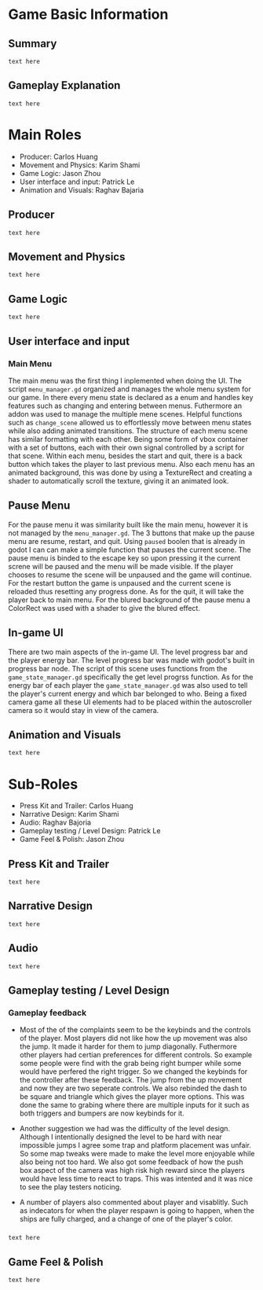 # Game Basic Information

## Summary

`text here`

## Gameplay Explanation

`text here`

# Main Roles

- Producer: Carlos Huang
- Movement and Physics: Karim Shami
- Game Logic: Jason Zhou
- User interface and input: Patrick Le
- Animation and Visuals: Raghav Bajaria

## Producer

`text here`

## Movement and Physics

`text here`

## Game Logic

`text here`

## User interface and input

### Main Menu

The main menu was the first thing I inplemented when doing the UI. The script `menu_manager.gd`
organized and manages the whole menu system for our game. In there every menu state is declared as a
enum and handles key features such as changing and entering between menus. Futhermore an addon was used
to manage the multiple mene scenes. Helpful functions such as `change_scene` allowed us to effortlessly
move between menu states while also adding animated transitions. The structure of each menu scene has
similar formatting with each other. Being some form of vbox container with a set of buttons, each with
their own signal controlled by a script for that scene. Within each menu, besides the start and quit,
there is a back button which takes the player to last previous menu. Also each menu has an animated
background, this was done by using a TextureRect and creating a shader to automatically scroll the
texture, giving it an animated look.

## Pause Menu

For the pause menu it was similarity built like the main menu, however it is not managed by the
`menu_manager.gd`. The 3 buttons that make up the pause menu are resume, restart, and quit. Using
`paused` boolen that is already in godot I can can make a simple function that pauses the current
scene. The pause menu is binded to the escape key so upon pressing it the current screne will be
paused and the menu will be made visible. If the player chooses to resume the scene will be unpaused
and the game will continue. For the restart button the game is unpaused and the current scene is
reloaded thus resetting any progress done. As for the quit, it will take the player back to main
menu. For the blured background of the pause menu a ColorRect was used with a shader to give the
blured effect.

## In-game UI

There are two main aspects of the in-game UI. The level progress bar and the player energy bar. The level progress bar
was made with godot's built in progress bar node. The script of this scene uses functions from the `game_state_manager.gd` specifically
the get level progrss function. As for the energy bar of each player the `game_state_manager.gd` was also used to tell the player's current energy
and which bar belonged to who. Being a fixed camera game all these UI elements had to be placed within the autoscroller
camera so it would stay in view of the camera.

## Animation and Visuals

`text here`

# Sub-Roles

- Press Kit and Trailer: Carlos Huang
- Narrative Design: Karim Shami
- Audio: Raghav Bajoria
- Gameplay testing / Level Design: Patrick Le
- Game Feel & Polish: Jason Zhou

## Press Kit and Trailer

`text here`

## Narrative Design

`text here`

## Audio

`text here`

## Gameplay testing / Level Design

### Gameplay feedback

- Most of the of the complaints seem to be the keybinds and the controls of the player. Most players did not
  like how the up movement was also the jump. It made it harder for them to jump diagonally. Futhermore other players had
  certian preferences for different controls. So example some people were find with the grab being right bumper while some
  would have perfered the right trigger. So we changed the keybinds for the controller after these feedback.
  The jump from the up movement and now they are two seperate controls. We also rebinded the dash to be square and triangle
  which gives the player more options. This was done the same to grabing where there are multiple inputs for it such as both triggers
  and bumpers are now keybinds for it.

- Another suggestion we had was the difficulty of the level design. Although I intentionally designed the level to be hard
  with near impossible jumps I agree some trap and platform placement was unfair. So some map tweaks were made to make the level more
  enjoyable while also being not too hard. We also got some feedback of how the push box aspect of the camera was high risk high reward since the players would have less time to react to traps. This was intented
  and it was nice to see the play testers noticing.

- A number of players also commented about player and visablitly. Such as indecators for when the player respawn is going to happen,
  when the ships are fully charged, and a change of one of the player's color.

###

`text here`

## Game Feel & Polish

`text here`
